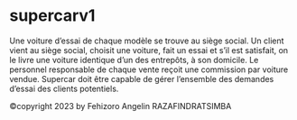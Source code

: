 # supercarv1
Une voiture d’essai de chaque modèle se trouve au siège social. Un client vient 
au siège social, choisit une voiture, fait un essai et s’il est satisfait, on le livre 
une voiture identique d’un des entrepôts, à son domicile. Le personnel 
responsable de chaque vente reçoit une commission  par voiture 
vendue. Supercar doit être capable de gérer l’ensemble des demandes d’essai 
des clients potentiels. 

©copyright 2023 by Fehizoro Angelin RAZAFINDRATSIMBA

